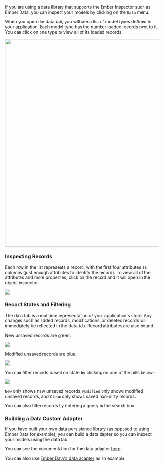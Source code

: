 If you are using a data library that supports the Ember Inspector such
as Ember Data, you can inspect your models by clicking on the `Data` menu.

When you open the data tab, you will see a list of model types defined
in your application. Each model type has the number loaded records next
to it. You can click on one type to view all of its loaded records.

<img src="/guides/ember-inspector/images/data-screenshot.png" width="680"/>

### Inspecting Records

Each row in the list represents a record, with the first four attributes
as columns (just enough attributes to identify the record). To view all
of the attributes and more properties, click on the record and it will
open in the object inspector.

<img src="/guides/ember-inspector/images/data-object-inspector.png" />

### Record States and Filtering

The data tab is a real time representation of your application's store.
Any changes such as added records, modifications, or deleted records will
immediately be reflected in the data tab. Record attributes are also
bound.

New unsaved records are green.

<img src="/guides/ember-inspector/images/data-new-records.png" />

Modified unsaved records are blue.

<img src="/guides/ember-inspector/images/data-modified-records.png" />

You can filter records based on state by clicking on one of the pills
below:

<img src="/guides/ember-inspector/images/data-filtering.png" />

`New` only shows new unsaved records, `Modified` only shows modified
unsaved records, and `Clean` only shows saved non-dirty records.

You can also filter records by entering a query in the search box.


### Building a Data Custom Adapter

If you have built your own data persistence library (as opposed to using Ember Data
for example), you can build a data dapter so you can inspect your models
using the data tab.

You can see the documentation for the data adapter
[here][data-adapter-docs].

You can also use [Ember Data's data adapter][ember-data-data-adapter] as an example.

[data-adapter-docs]: https://github.com/emberjs/ember.js/blob/3ac2fdb0b7373cbe9f3100bdb9035dd87a849f64/packages/ember-extension-support/lib/data_adapter.js
[ember-data-data-adapter]:https://github.com/emberjs/data/blob/d7988679590bff63f4d92c4b5ecab173bd624ebb/packages/ember-data/lib/system/debug/debug_adapter.js
